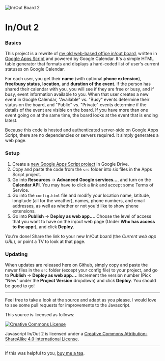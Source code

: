 ![In/Out Board 2](http://i.imgur.com/8FcMfsp.jpg)

# In/Out 2

### Basics

This project is a rewrite of [my old web-based office in/out board](https://github.com/leoherzog/inout), written in [Google Apps Script](https://developers.google.com/apps-script/) and powered by Google Calendar. It's a simple HTML table generator that formats and displays a hard-coded list of user's current statuses on Google Calendar.

For each user, you get their **name** (with optional **phone extension**), **free/busy status**, **location**, and **duration of the event**. If the person has shared their calendar with you, you will see if they are free or busy, and if busy, event information available to you. When that user creates a new event in Google Calendar, "Available" vs. "Busy" events determine their status on the board, and "Public" vs. "Private" events determine if the details of the event are visible on the board. If you have more than one event going on at the same time, the board looks at the event that is ending latest.

Because this code is hosted and authenticated server-side on Google Apps Script, there are no dependencies or servers required. It simply generates a web page.

### Setup

1. Create a [new Google Apps Script project](https://script.google.com/) in Google Drive.
2. Copy and paste the code from the `src` folder into six files in the Apps Script project.
3. Go into **Resources** → **Advanced Google services...**, and turn on the **Calendar API**. You may have to click a link and accept some Terms of Service.
4. Go into the `config.html` file and modify your location name, latitude, longitude (all for the weather), names, phone numbers, and email addresses, as well as whether or not you'd like to show phone extensions.
5. Go into **Publish** → **Deploy as web app...**. Choose the level of access that you want to have on the in/out web page (Under **Who has access to the app:**), and click **Deploy**.

You're done! Share the link to your new In/Out board (the _Current web app URL_), or point a TV to look at that page.

### Updating

When updates are released here on Github, simply copy and paste the newer files in the `src` folder (except your config file) to your project, and go to **Publish** → **Deploy as web app...**. Increment the version number (Pick "New" under the **Project Version** dropdown) and click **Deploy**. You should be good to go!

---

Feel free to take a look at the source and adapt as you please. I would love to see some pull requests for improvements to the Javascript.

This source is licensed as follows:

[![Creative Commons License](https://i.creativecommons.org/l/by-sa/4.0/88x31.png)](http://creativecommons.org/licenses/by-sa/4.0/)

<span xmlns:dct="http://purl.org/dc/terms/" property="dct:title">Javascript In/Out 2</span> is licensed under a [Creative Commons Attribution-ShareAlike 4.0 International License](http://creativecommons.org/licenses/by-sa/4.0/).

---

If this was helpful to you, [buy me a tea](https://herzog.tech/$).
